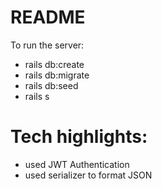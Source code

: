 # README
To run the server:

- rails db:create
- rails db:migrate
- rails db:seed
- rails s

# Tech highlights:
- used JWT Authentication
- used serializer to format JSON
